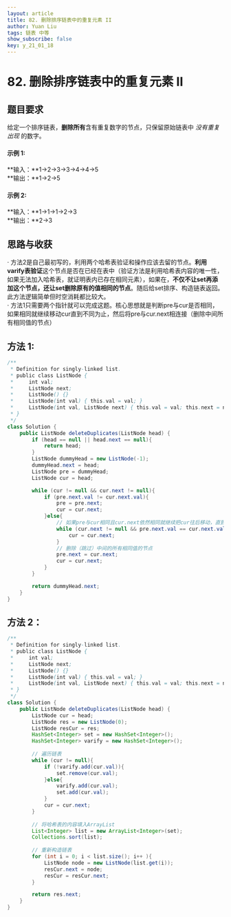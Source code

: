 ```yaml
---
layout: article
title: 82. 删除排序链表中的重复元素 II
author: Yuan Liu
tags: 链表 中等
show_subscribe: false
key: y_21_01_18
---
```


# 82. 删除排序链表中的重复元素 II

## 题目要求
给定一个排序链表，**删除所有**含有重复数字的节点，只保留原始链表中 *没有重复出现* 的数字。    


#### 示例 1:  
**输入：**1->2->3->3->4->4->5  
**输出：**1->2->5  

#### 示例 2:  
**输入：**1->1->1->2->3  
**输出：**2->3 


## 思路与收获
· 方法2是自己最初写的，利用两个哈希表验证和操作应该去留的节点。**利用varify表验证**这个节点是否在已经在表中（验证方法是利用哈希表内容的唯一性，如果无法加入哈希表，就证明表内已存在相同元素），如果在，**不仅不让set再添加这个节点，还让set删除原有的值相同的节点**。随后给set排序、构造链表返回。此方法逻辑简单但时空消耗都比较大。  
· 方法1只需要两个指针就可以完成这题。核心思想就是判断pre与cur是否相同，如果相同就继续移动cur直到不同为止，然后将pre与cur.next相连接（删除中间所有相同值的节点）

## 方法 1: 
```java
/**
 * Definition for singly-linked list.
 * public class ListNode {
 *     int val;
 *     ListNode next;
 *     ListNode() {}
 *     ListNode(int val) { this.val = val; }
 *     ListNode(int val, ListNode next) { this.val = val; this.next = next; }
 * }
 */
class Solution {
    public ListNode deleteDuplicates(ListNode head) {
        if (head == null || head.next == null){
            return head;
        }
        ListNode dummyHead = new ListNode(-1);
        dummyHead.next = head;
        ListNode pre = dummyHead;
        ListNode cur = head;

        while (cur != null && cur.next != null){
            if (pre.next.val != cur.next.val){
                pre = pre.next;
                cur = cur.next;
            }else{
				// 如果pre与cur相同且cur.next依然相同就继续把cur往后移动，直到移到不同val的节点上
                while (cur.next != null && pre.next.val == cur.next.val){
                    cur = cur.next;
                }
				// 删除（跳过）中间的所有相同值的节点
                pre.next = cur.next;
                cur = cur.next;
            }
        }

        return dummyHead.next;
    }
}
```

## 方法 2：
```java
/**
 * Definition for singly-linked list.
 * public class ListNode {
 *     int val;
 *     ListNode next;
 *     ListNode() {}
 *     ListNode(int val) { this.val = val; }
 *     ListNode(int val, ListNode next) { this.val = val; this.next = next; }
 * }
 */
class Solution {
    public ListNode deleteDuplicates(ListNode head) {
        ListNode cur = head;
        ListNode res = new ListNode(0);
        ListNode resCur = res;
        HashSet<Integer> set = new HashSet<Integer>();
        HashSet<Integer> varify = new HashSet<Integer>();
		
		// 遍历链表
        while (cur != null){
            if (!varify.add(cur.val)){
                set.remove(cur.val);
            }else{
                varify.add(cur.val);
                set.add(cur.val);
            }
            cur = cur.next;
        }
		
		// 将哈希表的内容填入ArrayList
        List<Integer> list = new ArrayList<Integer>(set);
        Collections.sort(list);
		
        // 重新构造链表
        for (int i = 0; i < list.size(); i++ ){
            ListNode node = new ListNode(list.get(i));
            resCur.next = node;
            resCur = resCur.next;
        }

        return res.next;
    }
}

```






